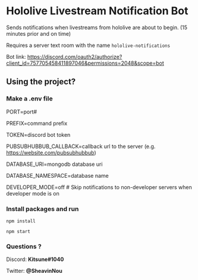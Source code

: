 # Hololive Livestream Notification Bot

Sends notifications when livestreams from hololive are about to begin. (15 minutes prior and on time)

Requires a server text room with the name `hololive-notifications`

Bot link: <a>https://discord.com/oauth2/authorize?client_id=757705458411897046&permissions=2048&scope=bot</a>

## Using the project?

### Make a .env file
PORT=port#

PREFIX=command prefix

TOKEN=discord bot token

PUBSUBHUBBUB_CALLBACK=callback url to the server (e.g. https://website.com/pubsubhubbub)

DATABASE_URI=mongodb database uri

DATABASE_NAMESPACE=database name

DEVELOPER_MODE=off # Skip notifications to non-developer servers when developer mode is on

### Install packages and run

`npm install`

`npm start`

### Questions ?

Discord: <b>Kitsune#1040</b>

Twitter: <b>@SheavinNou</b>
